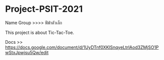 # Project-PSIT-2021

Name Group >>>> ฟีฟ่าตัวเล็ก

This project is about Tic-Tac-Toe.

Docs >> https://docs.google.com/document/d/1UyDTnf0XKlSnqyeLtrlAod3ZMjSO1PwStxJpwjsu5Qw/edit
